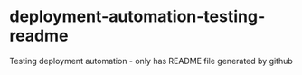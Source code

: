 # deployment-automation-testing-readme
Testing deployment automation - only has README file generated by github
